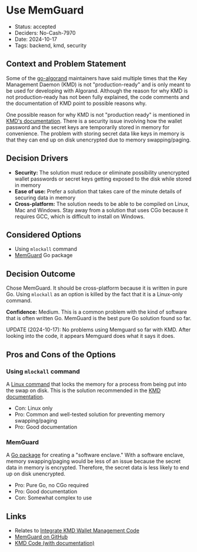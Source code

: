# Use MemGuard

- Status: accepted
- Deciders: No-Cash-7970
- Date: 2024-10-17
- Tags: backend, kmd, security

## Context and Problem Statement

Some of the [go-algorand](https://github.com/algorand/go-algorand) maintainers have said multiple times that the Key Management Daemon (KMD) is not "production-ready" and is only meant to be used for developing with Algorand. Although the reason for why KMD is not production-ready has not been fully explained, the code comments and the documentation of KMD point to possible reasons why.

One possible reason for why KMD is not "production ready" is mentioned in [KMD's documentation](https://github.com/algorand/go-algorand/tree/8b6c443d6884b4c0d3e3b3faf35b886fb81598a3/daemon/kmd#preventing-memory-from-swapping-to-disk). There is a security issue involving how the wallet password and the secret keys are temporarily stored in memory for convenience. The problem with storing secret data like keys in memory is that they can end up on disk unencrypted due to memory swapping/paging.

## Decision Drivers

- **Security:** The solution must reduce or eliminate possibility unencrypted wallet passwords or secret keys getting exposed to the disk while stored in memory
- **Ease of use:** Prefer a solution that takes care of the minute details of securing data in memory
- **Cross-platform:** The solution needs to be able to be compiled on Linux, Mac and Windows. Stay away from a solution that uses CGo because it requires GCC, which is difficult to install on Windows.

## Considered Options

- Using `mlockall` command
- [MemGuard](https://pkg.go.dev/github.com/awnumar/memguard) Go package

## Decision Outcome

Chose MemGuard. It should be cross-platform because it is written in pure Go. Using `mlockall` as an option is killed by the fact that it is a Linux-only command.

**Confidence:** Medium. This is a common problem with the kind of software that is often written Go. MemGuard is the best pure Go solution found so far.

UPDATE (2024-10-17): No problems using Memguard so far with KMD. After looking into the code, it appears Memguard does what it says it does.

## Pros and Cons of the Options

### Using `mlockall` command

A [Linux command](https://linux.die.net/man/2/mlockall) that locks the memory for a process from being put into the swap on disk. This is the solution recommended in the [KMD documentation](https://github.com/algorand/go-algorand/tree/8b6c443d6884b4c0d3e3b3faf35b886fb81598a3/daemon/kmd#preventing-memory-from-swapping-to-disk).

- Con: Linux only
- Pro: Common and well-tested solution for preventing memory swapping/paging
- Pro: Good documentation

### MemGuard

A [Go package](https://pkg.go.dev/github.com/awnumar/memguard) for creating a "software enclave." With a software enclave, memory swapping/paging would be less of an issue because the secret data in memory is encrypted. Therefore, the secret data is less likely to end up on disk unencrypted.

- Pro: Pure Go, no CGo required
- Pro: Good documentation
- Con: Somewhat complex to use

## Links

- Relates to [Integrate KMD Wallet Management Code](20240217-integrate-kmd-wallet-management-code.md)
- [MemGuard on GitHub](https://github.com/awnumar/memguard)
- [KMD Code (with documentation)](https://github.com/algorand/go-algorand/tree/8b6c443d6884b4c0d3e3b3faf35b886fb81598a3/daemon/kmd#preventing-memory-from-swapping-to-disk)
